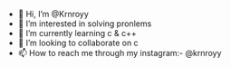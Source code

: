 - 👋 Hi, I’m @Krnroyy
- 👀 I’m interested in solving pronlems
- 🌱 I’m currently learning c & c++
- 💞️ I’m looking to collaborate on c
- 📫 How to reach me through my instagram:- @krnroyy

<!---
Krnroyy/Krnroyy is a ✨ special ✨ repository because its `README.md` (this file) appears on your GitHub profile.
You can click the Preview link to take a look at your changes.
--->
